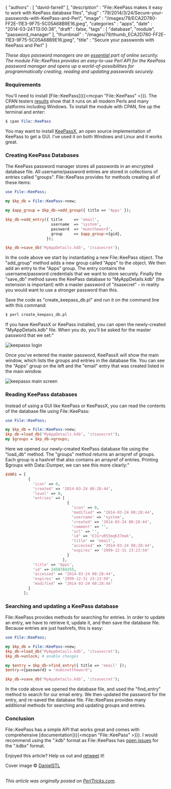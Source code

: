 {
   "authors" : [
      "david-farrell"
   ],
   "description" : "File::KeePass makes it easy to work with KeePass database files",
   "slug" : "79/2014/3/24/Secure-your-passwords-with-KeePass-and-Perl",
   "image" : "/images/79/ECA2D780-FF2E-11E3-9F75-5C05A68B9E16.jpeg",
   "categories" : "apps",
   "date" : "2014-03-24T13:00:38",
   "draft" : false,
   "tags" : [
      "database",
      "module",
      "password_manager"
   ],
   "thumbnail" : "/images/79/thumb_ECA2D780-FF2E-11E3-9F75-5C05A68B9E16.jpeg",
   "title" : "Secure your passwords with KeePass and Perl"
}


*These days password managers are an [essential](http://arstechnica.com/information-technology/2013/06/the-secret-to-online-safety-lies-random-characters-and-a-password-manager/) part of online security. The module File::KeePass provides an easy-to-use Perl API for the KeePass password manager and opens up a world-of-possibilities for programmatically creating, reading and updating passwords securely.*

### Requirements

You'll need to install [File::KeePass]({{<mcpan "File::KeePass" >}}). The CPAN testers [results](http://matrix.cpantesters.org/?dist=File-KeePass+2.03) show that it runs on all modern Perls and many platforms including Windows. To install the module with CPAN, fire up the terminal and enter:

```perl
$ cpan File::KeePass
```

You may want to install [KeePassX](https://www.keepassx.org/), an open source implementation of KeePass to get a GUI. I've used it on both Windows and Linux and it works great.

### Creating KeePass Databases

The KeePass password manager stores all passwords in an encrypted database file. All username/password entries are stored in collections of entries called "groups". File::KeePass provides for methods creating all of these items:

```perl
use File::KeePass;

my $kp_db = File::KeePass->new;

my $app_group = $kp_db->add_group({ title => 'Apps' });

$kp_db->add_entry({ title     => 'email',
                    username  => 'system',
                    password  => 'mumstheword',
                    group     => $app_group->{gid},
                  });

$kp_db->save_db('MyAppDetails.kdb', 'itsasecret');
```

In the code above we start by instantiating a new File::KeePass object. The "add\_group" method adds a new group called "Apps" to the object. We then add an entry to the "Apps" group. The entry contains the username/password credentials that we want to store securely. Finally the "save\_db" method saves the KeePass database to "MyAppDetails.kdb" (the extension is important) with a master password of "itsasecret" - in reality you would want to use a stronger password than this.

Save the code as "create\_keepass\_db.pl" and run it on the command line with this command:

```perl
$ perl create_keepass_db.pl
```

If you have KeePassX or KeePass installed, you can open the newly-created "MyAppDetails.kdb" file. When you do, you'll be asked for the master password that we set:"

![keepassx login](/images/79/keepassx_login.png)

Once you've entered the master password, KeePassX will show the main window, which lists the groups and entries in the database file. You can see the "Apps" group on the left and the "email" entry that was created listed in the main window.

![keepassx main screen](/images/79/keepassx_group_entry_added.png)

### Reading KeePass databases

Instead of using a GUI like KeePass or KeePassX, you can read the contents of the database file using File::KeePass:

```perl
use File::KeePass;

my $kp_db = File::KeePass->new;
$kp_db->load_db('MyAppDetails.kdb', 'itsasecret');
my $groups = $kp_db->groups;
```

Here we opened our newly-created KeePass database file using the "load\_db" method. The "groups" method returns an arrayref of groups. Each group is a hashref that also contains an arrayref of entries. Printing $groups with Data::Dumper, we can see this more clearly:"

```perl
$VAR1 = [
          {
            'icon' => 0,
            'created' => '2014-03-24 08:28:44',
            'level' => 0,
            'entries' => [
                           {
                             'icon' => 0,
                             'modified' => '2014-03-24 08:28:44',
                             'username' => 'system',
                             'created' => '2014-03-24 08:28:44',
                             'comment' => '',
                             'url' => '',
                             'id' => 'E31rvRS5mqK37mak',
                             'title' => 'email',
                             'accessed' => '2014-03-24 08:28:44',
                             'expires' => '2999-12-31 23:23:59'
                           }
                         ],
            'title' => 'Apps',
            'id' => 2450784255,
            'accessed' => '2014-03-24 08:28:44',
            'expires' => '2999-12-31 23:23:59',
            'modified' => '2014-03-24 08:28:44'
          }
        ];
```

### Searching and updating a KeePass database

File::KeePass provides methods for searching for entries. In order to update an entry, we have to retrieve it, update it, and then save the database file. Because entries are just hashrefs, this is easy:

```perl
use File::KeePass;

my $kp_db = File::KeePass->new;
$kp_db->load_db('MyAppDetails.kdb', 'itsasecret');
$kp_db->unlock; # enable changes

my $entry = $kp_db->find_entry({ title => 'email' }); 
$entry->{password} = 'mumsnottheword';

$kp_db->save_db('MyAppDetails.kdb', 'itsasecret');
```

In the code above we opened the database file, and used the "find\_entry" method to search for our email entry. We then updated the password for the entry, and re-saved the database file. File::KeePass provides many additional methods for searching and updating groups and entries.

### Conclusion

File::KeePass has a simple API that works great and comes with comprehensive [documentation]({{<mcpan "File::KeePass" >}}). I would recommend using the ".kdb" format as File::KeePass has [open issues](https://rt.cpan.org/Public/Dist/Display.html?Name=File-KeePass) for the ".kdbx" format.

Enjoyed this article? Help us out and [retweet](https://twitter.com/intent/tweet?original_referer=http%3A%2F%2Fperltricks.com%2Farticle%2F79%2F2014%2F3%2F24%2FSecure-your-passwords-with-KeePass-and-Perl&text=Secure+your+passwords+with+KeePass+and+Perl&tw_p=tweetbutton&url=http%3A%2F%2Fperltricks.com%2Farticle%2F79%2F2014%2F3%2F24%2FSecure-your-passwords-with-KeePass-and-Perl&via=perltricks) it!

Cover image © [DanielSTL](http://www.flickr.com/photos/danielsphotography/466435567/sizes/o/)

\
*This article was originally posted on [PerlTricks.com](http://perltricks.com).*
